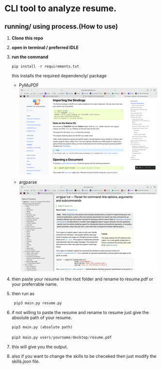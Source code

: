 # CLI  tool to analyze resume.

## running/ using process.(How to use)

1. **Clone this repo**

2. **open in terminal / preferred IDLE**

3. **run the command**
        
    ``` python
    pip install -r requirements.txt 
     ```

    this installs the required dependencly/ package

   - PyMuPDF 
   ![Inspect Screenshot](Screenshot.png) 

   - argparse 
   ![Inspect Screenshot](Screenshot2.png)


4. then paste your resume in the root folder and rename to resume.pdf or your preferrable name.

5. then run as

    ``` python
     pip3 main.py resume.py
    ```

6. if not willing to paste the resume and rename to resume just give the absolute path of your resume.

    ``` python
    pip3 main.py (absolute path)

    pip3 main.py users/yourname/desktop/resume.pdf
    ```
    
7. this will give you the output.

8. also if you want to change the skills to be checeked then just modify the skills.json file.

